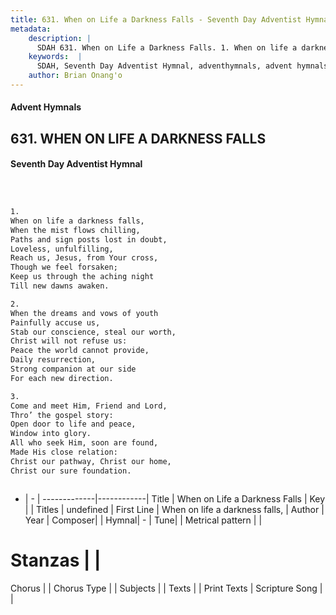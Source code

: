```yaml
---
title: 631. When on Life a Darkness Falls - Seventh Day Adventist Hymnal
metadata:
    description: |
      SDAH 631. When on Life a Darkness Falls. 1. When on life a darkness falls, When the mist flows chilling, Paths and sign posts lost in doubt, Loveless, unfulfilling, Reach us, Jesus, from Your cross, Though we feel forsaken; Keep us through the aching night Till new dawns awaken.
    keywords:  |
      SDAH, Seventh Day Adventist Hymnal, adventhymnals, advent hymnals, When on Life a Darkness Falls, When on life a darkness falls, 
    author: Brian Onang'o
---
```


#### Advent Hymnals
## 631. WHEN ON LIFE A DARKNESS FALLS
#### Seventh Day Adventist Hymnal

```txt



1.
When on life a darkness falls,
When the mist flows chilling,
Paths and sign posts lost in doubt,
Loveless, unfulfilling,
Reach us, Jesus, from Your cross,
Though we feel forsaken;
Keep us through the aching night
Till new dawns awaken.

2.
When the dreams and vows of youth
Painfully accuse us,
Stab our conscience, steal our worth,
Christ will not refuse us:
Peace the world cannot provide,
Daily resurrection,
Strong companion at our side
For each new direction.

3.
Come and meet Him, Friend and Lord,
Thro’ the gospel story:
Open door to life and peace,
Window into glory.
All who seek Him, soon are found,
Made His close relation:
Christ our pathway, Christ our home,
Christ our sure foundation.



```

- |   -  |
-------------|------------|
Title | When on Life a Darkness Falls |
Key |  |
Titles | undefined |
First Line | When on life a darkness falls, |
Author | 
Year | 
Composer|  |
Hymnal|  - |
Tune|  |
Metrical pattern | |
# Stanzas |  |
Chorus |  |
Chorus Type |  |
Subjects |  |
Texts |  |
Print Texts | 
Scripture Song |  |
  
